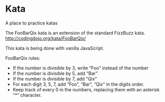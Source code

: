 # Kata
A place to practice katas

The FooBarQix kata is an extension of the standard FizzBuzz kata.
http://codingdojo.org/kata/FooBarQix/

This kata is being done with vanilla JavaScript.

FooBarQix rules:

- If the number is divisible by 3, write “Foo” instead of the number
- If the number is divisible by 5, add “Bar”
- If the number is divisible by 7, add “Qix”
- For each digit 3, 5, 7, add “Foo”, “Bar”, “Qix” in the digits order.
- Keep track of every 0 in the numbers, replacing them with an asterisk “*“ character.
